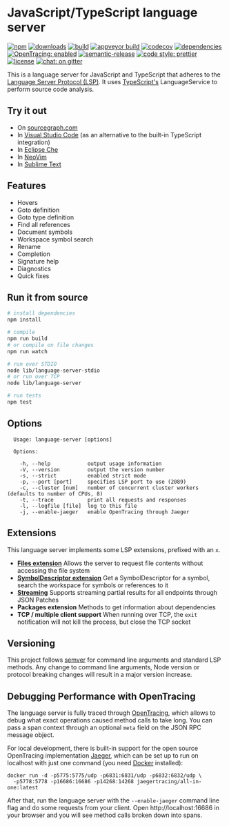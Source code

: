 # JavaScript/TypeScript language server

[![npm](https://img.shields.io/npm/v/javascript-typescript-langserver.svg)](https://www.npmjs.com/package/javascript-typescript-langserver)
[![downloads](https://img.shields.io/npm/dm/javascript-typescript-langserver.svg)](https://www.npmjs.com/package/javascript-typescript-langserver)
[![build](https://travis-ci.org/sourcegraph/javascript-typescript-langserver.svg?branch=master)](https://travis-ci.org/sourcegraph/javascript-typescript-langserver)
[![appveyor build](https://ci.appveyor.com/api/projects/status/2wj7xe035pm7r76v/branch/master?svg=true
)](https://ci.appveyor.com/project/sourcegraph/javascript-typescript-langserver/branch/master)
[![codecov](https://codecov.io/gh/sourcegraph/javascript-typescript-langserver/branch/master/graph/badge.svg)](https://codecov.io/gh/sourcegraph/javascript-typescript-langserver)
[![dependencies](https://david-dm.org/sourcegraph/javascript-typescript-langserver.svg)](https://david-dm.org/sourcegraph/javascript-typescript-langserver)
[![OpenTracing: enabled](https://img.shields.io/badge/OpenTracing-enabled-blue.svg)](http://opentracing.io)
[![semantic-release](https://img.shields.io/badge/%20%20%F0%9F%93%A6%F0%9F%9A%80-semantic--release-e10079.svg)](https://github.com/semantic-release/semantic-release)
[![code style: prettier](https://img.shields.io/badge/code_style-prettier-ff69b4.svg)](https://github.com/prettier/prettier)
[![license](https://img.shields.io/github/license/sourcegraph/javascript-typescript-langserver.svg)]()
[![chat: on gitter](https://badges.gitter.im/sourcegraph/javascript-typescript-langserver.svg)](https://gitter.im/sourcegraph/javascript-typescript-langserver?utm_source=badge&utm_medium=badge&utm_campaign=pr-badge)

This is a language server for JavaScript and TypeScript that adheres to the [Language Server Protocol (LSP)](https://github.com/Microsoft/language-server-protocol/blob/master/protocol.md). It uses [TypeScript's](http://www.typescriptlang.org/) LanguageService to perform source code analysis.


## Try it out

 - On [sourcegraph.com](https://sourcegraph.com/github.com/sourcegraph/javascript-typescript-langserver/-/blob/src/typescript-service.ts)
 - In [Visual Studio Code](https://github.com/sourcegraph/vscode-javascript-typescript) (as an alternative to the built-in TypeScript integration)
 - In [Eclipse Che](https://eclipse.org/che/)
 - In [NeoVim](https://github.com/autozimu/LanguageClient-neovim)
 - In [Sublime Text](https://lsp.readthedocs.io/en/latest/#javascripttypescript)

## Features

 - Hovers
 - Goto definition
 - Goto type definition
 - Find all references
 - Document symbols
 - Workspace symbol search
 - Rename
 - Completion
 - Signature help
 - Diagnostics
 - Quick fixes

## Run it from source

```bash
# install dependencies
npm install

# compile
npm run build
# or compile on file changes
npm run watch

# run over STDIO
node lib/language-server-stdio
# or run over TCP
node lib/language-server

# run tests
npm test
```

## Options

```
  Usage: language-server [options]

  Options:

    -h, --help            output usage information
    -V, --version         output the version number
    -s, --strict          enabled strict mode
    -p, --port [port]     specifies LSP port to use (2089)
    -c, --cluster [num]   number of concurrent cluster workers (defaults to number of CPUs, 8)
    -t, --trace           print all requests and responses
    -l, --logfile [file]  log to this file
    -j, --enable-jaeger   enable OpenTracing through Jaeger
```

## Extensions

This language server implements some LSP extensions, prefixed with an `x`.

- **[Files extension](https://github.com/sourcegraph/language-server-protocol/blob/master/extension-files.md)**
  Allows the server to request file contents without accessing the file system
- **[SymbolDescriptor extension](https://github.com/sourcegraph/language-server-protocol/blob/master/extension-workspace-references.md)**
  Get a SymbolDescriptor for a symbol, search the workspace for symbols or references to it
- **[Streaming](https://github.com/sourcegraph/language-server-protocol/blob/streaming/protocol.md#partialResult)**
  Supports streaming partial results for all endpoints through JSON Patches
- **Packages extension**
  Methods to get information about dependencies
- **TCP / multiple client support**
  When running over TCP, the `exit` notification will not kill the process, but close the TCP socket

## Versioning

This project follows [semver](http://semver.org/) for command line arguments and standard LSP methods.
Any change to command line arguments, Node version or protocol breaking changes will result in a major version increase.

## Debugging Performance with OpenTracing

The language server is fully traced through [OpenTracing](http://opentracing.io/), which allows to debug what exact operations caused method calls to take long.
You can pass a span context through an optional `meta` field on the JSON RPC message object.

For local development, there is built-in support for the open source OpenTracing implementation [Jaeger](http://jaeger.readthedocs.io/en/latest/), which can be set up to run on localhost with just one command (you need [Docker](https://www.docker.com/) installed):

```
docker run -d -p5775:5775/udp -p6831:6831/udp -p6832:6832/udp \
  -p5778:5778 -p16686:16686 -p14268:14268 jaegertracing/all-in-one:latest
```

After that, run the language server with the `--enable-jaeger` command line flag and do some requests from your client.
Open http://localhost:16686 in your browser and you will see method calls broken down into spans.

